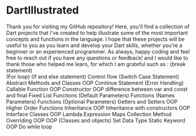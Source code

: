 # DartIllustrated
Thank you for visiting my GitHub repository! Here, you'll find a collection of Dart projects that I've created to help illustrate some of the most important concepts and functions in the language. I hope that these projects will be useful to you as you learn and develop your Dart skills, whether you're a beginner or an experienced programmer. As always, happy coding and feel free to reach out if you have any questions or feedback! and I would like to thank those who helped me learn, for which I am grateful
such as :
(break statement)  
(For loop)
(If and else statement) Control flow
(Switch Case Statement)
Abstract Methods and Classes OOP
Continue Statement
(Error Handling)
 Callable Function OOP
 Constructor OOP
 difference between var and const and final
 Fixed List
 Functions (Default Parameters)
 Functions (Names Parameters)
 Functions (Optional Parameters)
 Getters and Setters OOP
 Higher Order Functions
 Inheritance OOP
 Inheritance with constructors OOP
 Interface Classes OOP
 Lambda Expression
 Maps Collection
 Method Overriding OOP
 OOP (Classes and objects)
 Set Data Type
 Static Keyword OOP
 Do while loop
